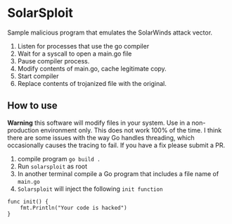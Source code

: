 # SolarSploit

Sample malicious program that emulates the SolarWinds attack vector.

1. Listen for processes that use the go compiler
2. Wait for a syscall to open a main.go file
3. Pause compiler process.
4. Modify contents of main.go, cache legitimate copy.
5. Start compiler
6. Replace contents of trojanized file with the original.

## How to use

**Warning** this software will modify files in your system.  Use in a non-production environment only.  This does not work 100% of the time.  I think there are some issues with the way Go handles threading, which occasionally causes the tracing to fail.  If you have a fix please submit a PR.


1.  compile program
`go build .`
2.  Run `solarsploit` as root
3.  In another terminal compile a Go program that includes a file name of `main.go`
4.  `Solarsploit` will inject the following `init function`
```
func init() {
	fmt.Println("Your code is hacked")
}
```
